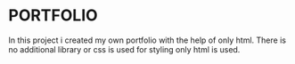 # PORTFOLIO

In this project i created my own portfolio with the help of only html. There is no additional library or css is used for styling only html is used.


